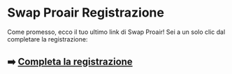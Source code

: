 # Swap Proair Registrazione

Come promesso, ecco il tuo ultimo link di Swap Proair! Sei a un solo clic dal completare la registrazione:

## ➡️ [Completa la registrazione](https://is.gd/G8OSC1)
